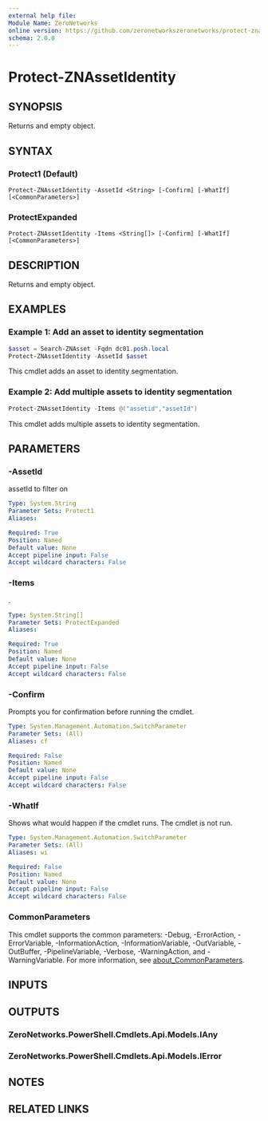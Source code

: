 ```yaml
---
external help file:
Module Name: ZeroNetworks
online version: https://github.com/zeronetworkszeronetworks/protect-znassetidentity
schema: 2.0.0
---
```


# Protect-ZNAssetIdentity

## SYNOPSIS
Returns and empty object.

## SYNTAX

### Protect1 (Default)
```
Protect-ZNAssetIdentity -AssetId <String> [-Confirm] [-WhatIf] [<CommonParameters>]
```

### ProtectExpanded
```
Protect-ZNAssetIdentity -Items <String[]> [-Confirm] [-WhatIf] [<CommonParameters>]
```

## DESCRIPTION
Returns and empty object.

## EXAMPLES

### Example 1: Add an asset to identity segmentation
```powershell
$asset = Search-ZNAsset -Fqdn dc01.posh.local                      
Protect-ZNAssetIdentity -AssetId $asset
```

This cmdlet adds an asset to identity segmentation.

### Example 2: Add multiple assets to identity segmentation
```powershell
Protect-ZNAssetIdentity -Items @("assetid","assetId")
```

This cmdlet adds multiple assets to identity segmentation.

## PARAMETERS

### -AssetId
assetId to filter on

```yaml
Type: System.String
Parameter Sets: Protect1
Aliases:

Required: True
Position: Named
Default value: None
Accept pipeline input: False
Accept wildcard characters: False
```

### -Items
.

```yaml
Type: System.String[]
Parameter Sets: ProtectExpanded
Aliases:

Required: True
Position: Named
Default value: None
Accept pipeline input: False
Accept wildcard characters: False
```

### -Confirm
Prompts you for confirmation before running the cmdlet.

```yaml
Type: System.Management.Automation.SwitchParameter
Parameter Sets: (All)
Aliases: cf

Required: False
Position: Named
Default value: None
Accept pipeline input: False
Accept wildcard characters: False
```

### -WhatIf
Shows what would happen if the cmdlet runs.
The cmdlet is not run.

```yaml
Type: System.Management.Automation.SwitchParameter
Parameter Sets: (All)
Aliases: wi

Required: False
Position: Named
Default value: None
Accept pipeline input: False
Accept wildcard characters: False
```

### CommonParameters
This cmdlet supports the common parameters: -Debug, -ErrorAction, -ErrorVariable, -InformationAction, -InformationVariable, -OutVariable, -OutBuffer, -PipelineVariable, -Verbose, -WarningAction, and -WarningVariable. For more information, see [about_CommonParameters](http://go.microsoft.com/fwlink/?LinkID=113216).

## INPUTS

## OUTPUTS

### ZeroNetworks.PowerShell.Cmdlets.Api.Models.IAny

### ZeroNetworks.PowerShell.Cmdlets.Api.Models.IError

## NOTES

## RELATED LINKS

